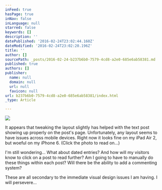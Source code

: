 ```yaml
---
inFeed: true
hasPage: true
inNav: false
inLanguage: null
starred: false
keywords: []
description: ''
datePublished: '2016-02-24T23:02:44.160Z'
dateModified: '2016-02-24T23:02:20.196Z'
title: ''
author: []
sourcePath: _posts/2016-02-24-b237b6b0-7579-4cd8-a2e0-685e6ab58381.md
published: true
authors: []
publisher:
  name: null
  domain: null
  url: null
  favicon: null
url: b237b6b0-7579-4cd8-a2e0-685e6ab58381/index.html
_type: Article

---
```

![](https://s3-us-west-2.amazonaws.com/the-grid-img/p/3a9478e2d91057894a5dbb5bc585379c1c988860.jpg)

It appears that tweaking the layout slightly has helped with the text post showing up properly on the post's page. Unfortunately, any layout seems to have issues across mobile devices. Right now it looks fine on my iPad Air 2, but woeful on my iPhone 6\.  (Click the photo to read on...)

I'm still wondering... What about dated entries? And how will my visitors know to click on a post to read further? Am I going to have to manually do these things within each post? Will there be the ability to add a commenting system?

These are all secondary to the immediate visual design issues I am having. I will persevere...